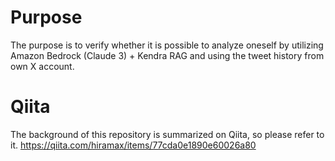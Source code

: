 # Purpose
The purpose is to verify whether it is possible to analyze oneself by utilizing Amazon Bedrock (Claude 3) + Kendra RAG and using the tweet history from own X account.

# Qiita
The background of this repository is summarized on Qiita, so please refer to it.
https://qiita.com/hiramax/items/77cda0e1890e60026a80
